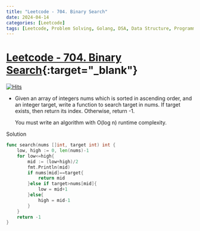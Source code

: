 ```yaml
---
title: "Leetcode - 704. Binary Search"
date: 2024-04-14
categories: [Leetcode]
tags: [Leetcode, Problem Solving, Golang, DSA, Data Structure, Programming, Algorithm, Array, Binary Search]
---
```


# [Leetcode - 704. Binary Search](https://leetcode.com/problems/binary-search/description/){:target="_blank"}
[![Hits](https://hits.sh/mahinops.github.io/posts/leetcode-binary-search.svg)](https://hits.sh/mahinops.github.io/posts/leetcode-binary-search/)

- Given an array of integers nums which is sorted in ascending order, and an integer target, write a function to search target in nums. If target exists, then return its index. Otherwise, return -1.

  You must write an algorithm with O(log n) runtime complexity.

  
Solution
```go
func search(nums []int, target int) int {
    low, high := 0, len(nums)-1
    for low<=high{
        mid := (low+high)/2
        fmt.Println(mid)
        if nums[mid]==target{
            return mid
        }else if target>nums[mid]{
            low = mid+1
        }else{
            high = mid-1
        }
    }
    return -1
}

```
